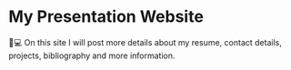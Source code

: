 # My Presentation Website

📧💻 On this site I will post more details about my resume, contact details, projects, bibliography and more information.
